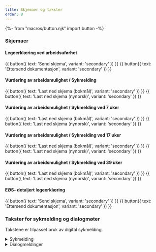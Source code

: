```yaml
---
title: Skjemaer og takster
order: 8
---
```


{%- from "macros/button.njk" import button -%}

### Skjemaer

#### Legeerklæring ved arbeidsuførhet

<div class="flex flex-wrap gap-3 mb-12">
  {{ button({ text: 'Send skjema', variant: 'secondary' }) }}
  {{ button({ text: 'Ettersend dokumentasjon', variant: 'secondary' }) }}
</div>

#### Vurdering av arbeidsmulighet / Sykmelding

<div class="flex flex-wrap gap-3 mb-12">
  {{ button({ text: 'Last ned skjema (bokmål)', variant: 'secondary' }) }}
  {{ button({ text: 'Last ned skjema (nynorsk)', variant: 'secondary' }) }}
</div>

#### Vurdering av arbeidsmulighet / Sykmelding ved 7 uker

<div class="flex flex-wrap gap-3 mb-12">
  {{ button({ text: 'Last ned skjema (bokmål)', variant: 'secondary' }) }}
  {{ button({ text: 'Last ned skjema (nynorsk)', variant: 'secondary' }) }}
</div>

#### Vurdering av arbeidsmulighet / Sykmelding ved 17 uker

<div class="flex flex-wrap gap-3 mb-12">
  {{ button({ text: 'Last ned skjema (bokmål)', variant: 'secondary' }) }}
  {{ button({ text: 'Last ned skjema (nynorsk)', variant: 'secondary' }) }}
</div>

#### Vurdering av arbeidsmulighet / Sykmelding ved 39 uker

<div class="flex flex-wrap gap-3 mb-12">
  {{ button({ text: 'Last ned skjema (bokmål)', variant: 'secondary' }) }}
  {{ button({ text: 'Last ned skjema (nynorsk)', variant: 'secondary' }) }}
</div>

#### EØS- detaljert legeerklæring

<div class="flex flex-wrap gap-3 mb-12">
  {{ button({ text: 'Send skjema', variant: 'secondary' }) }}
  {{ button({ text: 'Ettersend dokumentasjon', variant: 'secondary' }) }}
</div>


### Takster for sykmelding og dialogmøter

Takstene er tilpasset bruk av digital sykmelding.


<div class="accordion">
  <details>
    <summary>Sykmelding</summary>
    {% prose %}
    {% endprose %}
  </details>
  <details>
    <summary>Dialogmeldinger</summary>
    {% prose %}
    {% endprose %}
  </details>
</div>